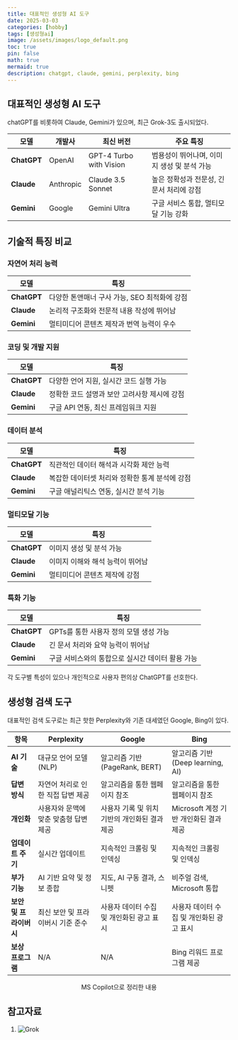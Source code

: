 ```yaml
---
title: 대표적인 생성형 AI 도구 
date: 2025-03-03 
categories: [hobby]
tags: [생성형ai]
image: /assets/images/logo_default.png
toc: true
pin: false
math: true
mermaid: true
description: chatgpt, claude, gemini, perplexity, bing
---
```


## 대표적인 생성형 AI 도구

chatGPT를 비롯하여 Claude, Gemini가 있으며, 최근 Grok-3도 출시되었다.

| 모델 | 개발사 | 최신 버전 | 주요 특징 |
|------|-------|-----------|----------|
| **ChatGPT** | OpenAI | GPT-4 Turbo with Vision | 범용성이 뛰어나며, 이미지 생성 및 분석 가능 |
| **Claude** | Anthropic | Claude 3.5 Sonnet | 높은 정확성과 전문성, 긴 문서 처리에 강점 |
| **Gemini** | Google | Gemini Ultra | 구글 서비스 통합, 멀티모달 기능 강화 |

## 기술적 특징 비교

### 자연어 처리 능력

| 모델 | 특징 |
|------|------|
| **ChatGPT** | 다양한 톤앤매너 구사 가능, SEO 최적화에 강점 |
| **Claude** | 논리적 구조화와 전문적 내용 작성에 뛰어남 |
| **Gemini** | 멀티미디어 콘텐츠 제작과 번역 능력이 우수 |

### 코딩 및 개발 지원

| 모델 | 특징 |
|------|------|
| **ChatGPT** | 다양한 언어 지원, 실시간 코드 실행 가능 |
| **Claude** | 정확한 코드 설명과 보안 고려사항 제시에 강점 |
| **Gemini** | 구글 API 연동, 최신 프레임워크 지원 |

### 데이터 분석

| 모델 | 특징 |
|------|------|
| **ChatGPT** | 직관적인 데이터 해석과 시각화 제안 능력 |
| **Claude** | 복잡한 데이터셋 처리와 정확한 통계 분석에 강점 |
| **Gemini** | 구글 애널리틱스 연동, 실시간 분석 기능 |

### 멀티모달 기능

| 모델 | 특징 |
|------|------|
| **ChatGPT** | 이미지 생성 및 분석 가능 |
| **Claude** | 이미지 이해와 해석 능력이 뛰어남 |
| **Gemini** | 멀티미디어 콘텐츠 제작에 강점 |

### 특화 기능

| 모델 | 특징 |
|------|------|
| **ChatGPT** | GPTs를 통한 사용자 정의 모델 생성 가능 |
| **Claude** | 긴 문서 처리와 요약 능력이 뛰어남 |
| **Gemini** | 구글 서비스와의 통합으로 실시간 데이터 활용 가능 |

각 도구별 특성이 있으나 개인적으로 사용자 편의상 ChatGPT를 선호한다.

## 생성형 검색 도구

대표적인 검색 도구로는 최근 핫한  Perplexity와 기존 대세였던 Google, Bing이 있다.

| 항목                   | Perplexity                          | Google                                    | Bing                                      |
|----------------------|----------------------------------|------------------------------------------|-------------------------------------------|
| **AI 기술**            | 대규모 언어 모델 (NLP)               | 알고리즘 기반 (PageRank, BERT)               | 알고리즘 기반 (Deep learning, AI)            |
| **답변 방식**          | 자연어 처리로 인한 직접 답변 제공       | 알고리즘을 통한 웹페이지 참조                 | 알고리즘을 통한 웹페이지 참조                  |
| **개인화**            | 사용자와 문맥에 맞춘 맞춤형 답변 제공   | 사용자 기록 및 위치 기반의 개인화된 결과 제공     | Microsoft 계정 기반 개인화된 결과 제공           |
| **업데이트 주기**       | 실시간 업데이트                     | 지속적인 크롤링 및 인덱싱                       | 지속적인 크롤링 및 인덱싱                        |
| **부가 기능**          | AI 기반 요약 및 정보 종합             | 지도, AI 구동 결과, 스니펫                     | 비주얼 검색, Microsoft 통합                        |
| **보안 및 프라이버시**  | 최신 보안 및 프라이버시 기준 준수       | 사용자 데이터 수집 및 개인화된 광고 표시          | 사용자 데이터 수집 및 개인화된 광고 표시           |
| **보상 프로그램**      | N/A                                | N/A                                       | Bing 리워드 프로그램 제공                         |
<div class="table-caption" align="center">MS Copilot으로 정리한 내용</div>


## 참고자료

1. ![Grok](https://namu.wiki/w/Grok)
